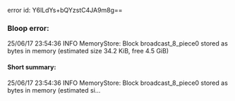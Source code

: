 error id: Y6lLdYs+bQYzstC4JA9m8g==
### Bloop error:

25/06/17 23:54:36 INFO MemoryStore: Block broadcast_8_piece0 stored as bytes in memory (estimated size 34.2 KiB, free 4.5 GiB)
#### Short summary: 

25/06/17 23:54:36 INFO MemoryStore: Block broadcast_8_piece0 stored as bytes in memory (estimated si...